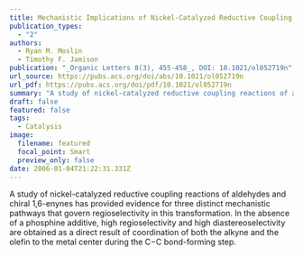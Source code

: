 ```yaml
---
title: Mechanistic Implications of Nickel-Catalyzed Reductive Coupling of Aldehydes and Chiral 1,6-Enynes
publication_types:
  - "2"
authors:
  - Ryan M. Moslin
  - Timothy F. Jamison
publication: "_Organic Letters 8(3), 455-458_, DOI: 10.1021/ol052719n"
url_source: https://pubs.acs.org/doi/abs/10.1021/ol052719n
url_pdf: https://pubs.acs.org/doi/pdf/10.1021/ol052719n
summary: "A study of nickel-catalyzed reductive coupling reactions of aldehydes and chiral 1,6-enynes has provided evidence for three distinct mechanistic pathways that govern regioselectivity in this transformation. In the absence of a phosphine additive, high regioselectivity and high diastereoselectivity are obtained as a direct result of coordination of both the alkyne and the olefin to the metal center during the C−C bond-forming step."
draft: false
featured: false
tags:
  - Catalysis
image:
  filename: featured
  focal_point: Smart
  preview_only: false
date: 2006-01-04T21:22:31.331Z
---
```

  A study of nickel-catalyzed reductive coupling reactions of aldehydes and chiral 1,6-enynes has provided evidence for three distinct mechanistic pathways that govern regioselectivity in this transformation. In the absence of a phosphine additive, high regioselectivity and high diastereoselectivity are obtained as a direct result of coordination of both the alkyne and the olefin to the metal center during the C−C bond-forming step.
